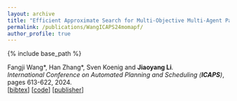 ```yaml
---
layout: archive
title: "Efficient Approximate Search for Multi-Objective Multi-Agent Path Finding"
permalink: /publications/WangICAPS24momapf/
author_profile: true
---
```


{% include base_path %}

Fangji Wang\*, Han Zhang\*, Sven Koenig and **Jiaoyang Li**.      
<i>International Conference on Automated Planning and Scheduling (**ICAPS**)</i>, pages 613-622, 2024.     
[<a href="javascript:void(0)" onclick="(function(target, id) { if ($('#' + id).css('display') == 'block') { $('#' + id).hide('fast'); $(target).text('bibtex') } else { $('#' + id).show('fast'); $(target).text('bibtex▲') } })(this, 'bibtex-WangICAPS24momapf');">bibtex</a>]
[[code](https://github.com/FangjiW/BBMOCBS-approx)] 
[[publisher](https://doi.org/10.1609/icaps.v34i1.31524)]
<div id="bibtex-WangICAPS24momapf" style="display:none">
<pre>@inproceedings{WangICAPS24momapf,
  author    = {Fangji Wang and Han Zhang and Sven Koenig and Jiaoyang Li},
  title     = {Efficient Approximate Search for Multi-Objective Multi-Agent Path Finding},
  booktitle = {Proceedings of the International Conference on Automated Planning and Scheduling (ICAPS)},
  pages     = {613--622},
  doi       = {10.1609/icaps.v34i1.31524},
  year      = {2024}
}
</pre></div> 
     
         
